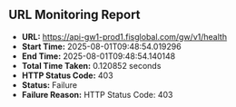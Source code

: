 ## URL Monitoring Report

- **URL:** https://api-gw1-prod1.fisglobal.com/gw/v1/health
- **Start Time:** 2025-08-01T09:48:54.019296
- **End Time:** 2025-08-01T09:48:54.140148
- **Total Time Taken:** 0.120852 seconds
- **HTTP Status Code:** 403
- **Status:** Failure
- **Failure Reason:** HTTP Status Code: 403
